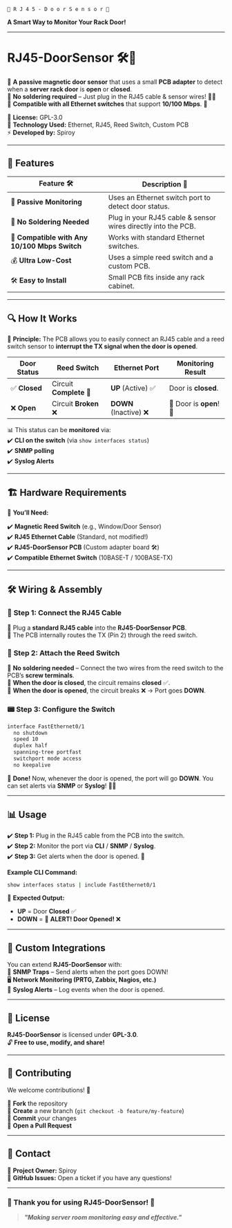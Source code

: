     🚀 R J 4 5 - D o o r S e n s o r 🚀  
   **A Smart Way to Monitor Your Rack Door!**  

---

# RJ45-DoorSensor 🛠️🔌  

🔹 **A passive magnetic door sensor** that uses a small **PCB adapter** to detect when a **server rack door** is **open** or **closed**.  
🔹 **No soldering required** – Just plug in the RJ45 cable & sensor wires! 🔌✨  
🔹 **Compatible with all Ethernet switches** that support **10/100 Mbps**. 📡  

📜 **License:** GPL-3.0  
📡 **Technology Used:** Ethernet, RJ45, Reed Switch, Custom PCB  
⚡ **Developed by:** Spiroy  

---

## 🎯 Features  

| Feature 🛠 | Description 📌 |
|-----------|--------------|
| 🚀 **Passive Monitoring** | Uses an Ethernet switch port to detect door status. |
| 🔌 **No Soldering Needed** | Plug in your RJ45 cable & sensor wires directly into the PCB. |
| 📡 **Compatible with Any 10/100 Mbps Switch** | Works with standard Ethernet switches. |
| 💰 **Ultra Low-Cost** | Uses a simple reed switch and a custom PCB. |
| 🛠 **Easy to Install** | Small PCB fits inside any rack cabinet. |

---

## 🔍 How It Works  

🎯 **Principle:** The PCB allows you to easily connect an RJ45 cable and a reed switch sensor to **interrupt the TX signal when the door is opened**.  

| **Door Status** | **Reed Switch** | **Ethernet Port** | **Monitoring Result** |
|--------------|--------------|----------------|------------------|
| ✅ **Closed** | Circuit **Complete** 🔗 | **UP** (Active) ✅ | Door is **closed**. |
| ❌ **Open** | Circuit **Broken** ❌ | **DOWN** (Inactive) ❌ | 🚨 Door is **open**! 🚨 |

📊 This status can be **monitored** via:  
✔️ **CLI on the switch** (via `show interfaces status`)  
✔️ **SNMP polling**  
✔️ **Syslog Alerts**  

---

## 🏗️ Hardware Requirements  

📌 **You’ll Need:**  

✔️ **Magnetic Reed Switch** (e.g., Window/Door Sensor)  
✔️ **RJ45 Ethernet Cable** (Standard, not modified!)  
✔️ **RJ45-DoorSensor PCB** (Custom adapter board 🛠️)  
✔️ **Compatible Ethernet Switch** (10BASE-T / 100BASE-TX)  

---

## 🛠️ Wiring & Assembly  

### 🧩 **Step 1: Connect the RJ45 Cable**  
🔹 Plug a **standard RJ45 cable** into the **RJ45-DoorSensor PCB**.  
🔹 The PCB internally routes the TX (Pin 2) through the reed switch.  

### 🔗 **Step 2: Attach the Reed Switch**  
🔹 **No soldering needed** – Connect the two wires from the reed switch to the PCB’s **screw terminals**.  
🔹 **When the door is closed**, the circuit remains **closed** ✅.  
🔹 **When the door is opened**, the circuit breaks ❌ → Port goes **DOWN**.  

### 📟 **Step 3: Configure the Switch**  

```bash
interface FastEthernet0/1
  no shutdown
  speed 10
  duplex half
  spanning-tree portfast
  switchport mode access
  no keepalive
```

🚀 **Done!** Now, whenever the door is opened, the port will go **DOWN**. You can set alerts via **SNMP** or **Syslog**! 📡🔔

---

## 📊 Usage  

✔️ **Step 1:** Plug in the RJ45 cable from the PCB into the switch.  
✔️ **Step 2:** Monitor the port via **CLI** / **SNMP** / **Syslog**.  
✔️ **Step 3:** Get alerts when the door is opened. 🚨  

**Example CLI Command:**
```bash
show interfaces status | include FastEthernet0/1
```
👀 **Expected Output:**  
- **UP** = Door **Closed** ✅  
- **DOWN** = 🚨 **ALERT! Door Opened!** ❌  

---

## 🔧 Custom Integrations  

You can extend **RJ45-DoorSensor** with:  
📡 **SNMP Traps** – Send alerts when the port goes DOWN!  
🖥️ **Network Monitoring (PRTG, Zabbix, Nagios, etc.)**  
🔔 **Syslog Alerts** – Log events when the door is opened.  

---

## 📜 License  

**RJ45-DoorSensor** is licensed under **GPL-3.0**.  
🔓 **Free to use, modify, and share!**  

---

## 🤝 Contributing  

We welcome contributions! 🎉  

🔹 **Fork** the repository  
🔹 **Create** a new branch (`git checkout -b feature/my-feature`)  
🔹 **Commit** your changes  
🔹 **Open a Pull Request**  

---

## 📩 Contact  

📢 **Project Owner:** Spiroy   
📡 **GitHub Issues:** Open a ticket if you have any questions!  

---

### 🎉 Thank you for using RJ45-DoorSensor! 🚀  
> **_"Making server room monitoring easy and effective."_**  


